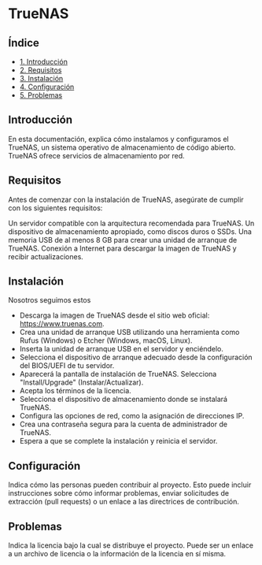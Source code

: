 # TrueNAS


## Índice

- [1. Introducción](#introducción)
- [2. Requisitos](#requisitos)
- [3. Instalación](#instalación)
- [4. Configuración](#configuración)
- [5. Problemas](#problemas-conocidos)


## Introducción

En esta documentación, explica cómo instalamos y configuramos el TrueNAS, un sistema operativo de almacenamiento de código abierto. TrueNAS ofrece servicios de almacenamiento por red.

## Requisitos

Antes de comenzar con la instalación de TrueNAS, asegúrate de cumplir con los siguientes requisitos:

Un servidor compatible con la arquitectura recomendada para TrueNAS.
Un dispositivo de almacenamiento apropiado, como discos duros o SSDs.
Una memoria USB de al menos 8 GB para crear una unidad de arranque de TrueNAS.
Conexión a Internet para descargar la imagen de TrueNAS y recibir actualizaciones.


## Instalación

Nosotros seguimos estos 
  - Descarga la imagen de TrueNAS desde el sitio web oficial: https://www.truenas.com.
  - Crea una unidad de arranque USB utilizando una herramienta como Rufus (Windows) o Etcher (Windows, macOS, Linux).
  - Inserta la unidad de arranque USB en el servidor y enciéndelo.
  - Selecciona el dispositivo de arranque adecuado desde la configuración del BIOS/UEFI de tu servidor.
  - Aparecerá la pantalla de instalación de TrueNAS. Selecciona "Install/Upgrade" (Instalar/Actualizar).
  - Acepta los términos de la licencia.
  - Selecciona el dispositivo de almacenamiento donde se instalará TrueNAS.
  - Configura las opciones de red, como la asignación de direcciones IP.
  - Crea una contraseña segura para la cuenta de administrador de TrueNAS.
  - Espera a que se complete la instalación y reinicia el servidor.


## Configuración

Indica cómo las personas pueden contribuir al proyecto. Esto puede incluir instrucciones sobre cómo informar problemas, enviar solicitudes de extracción (pull requests) o un enlace a las directrices de contribución.

## Problemas

Indica la licencia bajo la cual se distribuye el proyecto. Puede ser un enlace a un archivo de licencia o la información de la licencia en sí misma.
